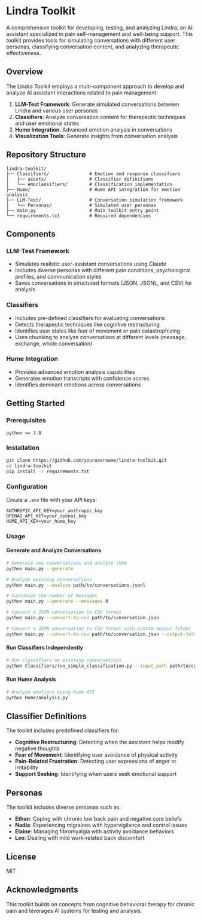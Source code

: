 # Lindra Toolkit

A comprehensive toolkit for developing, testing, and analyzing Lindra, an AI assistant specialized in pain self-management and well-being support. This toolkit provides tools for simulating conversations with different user personas, classifying conversation content, and analyzing therapeutic effectiveness.

## Overview

The Lindra Toolkit employs a multi-component approach to develop and analyze AI assistant interactions related to pain management:

1. **LLM-Test Framework**: Generate simulated conversations between Lindra and various user personas
2. **Classifiers**: Analyze conversation content for therapeutic techniques and user emotional states
3. **Hume Integration**: Advanced emotion analysis in conversations
4. **Visualization Tools**: Generate insights from conversation analysis

## Repository Structure

```
lindra-toolkit/
├── Classifiers/               # Emotion and response classifiers
│   ├── assets/                # Classifier definitions
│   └── emoclassifiers/        # Classification implementation
├── Hume/                      # Hume API integration for emotion analysis
├── LLM-Test/                  # Conversation simulation framework  
│   └── Personas/              # Simulated user personas
├── main.py                    # Main toolkit entry point
└── requirements.txt           # Required dependencies
```

## Components

### LLM-Test Framework

- Simulates realistic user-assistant conversations using Claude
- Includes diverse personas with different pain conditions, psychological profiles, and communication styles
- Saves conversations in structured formats (JSON, JSONL, and CSV) for analysis

### Classifiers

- Includes pre-defined classifiers for evaluating conversations
- Detects therapeutic techniques like cognitive restructuring
- Identifies user states like fear of movement or pain catastrophizing
- Uses chunking to analyze conversations at different levels (message, exchange, whole conversation)

### Hume Integration

- Provides advanced emotion analysis capabilities
- Generates emotion transcripts with confidence scores
- Identifies dominant emotions across conversations

## Getting Started

### Prerequisites

```
python >= 3.8
```

### Installation

```bash
git clone https://github.com/yourusername/lindra-toolkit.git
cd lindra-toolkit
pip install -r requirements.txt
```

### Configuration

Create a `.env` file with your API keys:

```
ANTHROPIC_API_KEY=your_anthropic_key
OPENAI_API_KEY=your_openai_key
HUME_API_KEY=your_hume_key
```

### Usage

#### Generate and Analyze Conversations

```bash
# Generate new conversations and analyze them
python main.py --generate

# Analyze existing conversations
python main.py --analyze path/to/conversations.jsonl

# Customize the number of messages
python main.py --generate --messages 8

# Convert a JSON conversation to CSV format
python main.py --convert-to-csv path/to/conversation.json

# Convert a JSON conversation to CSV format with custom output folder
python main.py --convert-to-csv path/to/conversation.json --output-folder custom/output/folder
```

#### Run Classifiers Independently

```bash
# Run classifiers on existing conversations
python Classifiers/run_simple_classification.py --input_path path/to/conversations.jsonl --output_path results.json
```

#### Run Hume Analysis

```bash
# Analyze emotions using Hume API
python Hume/analysis.py
```

## Classifier Definitions

The toolkit includes predefined classifiers for:

- **Cognitive Restructuring**: Detecting when the assistant helps modify negative thoughts
- **Fear of Movement**: Identifying user avoidance of physical activity
- **Pain-Related Frustration**: Detecting user expressions of anger or irritability
- **Support Seeking**: Identifying when users seek emotional support

## Personas

The toolkit includes diverse personas such as:

- **Ethan**: Coping with chronic low back pain and negative core beliefs
- **Nadia**: Experiencing migraines with hypervigilance and control issues
- **Elaine**: Managing fibromyalgia with activity avoidance behaviors
- **Leo**: Dealing with mild work-related back discomfort

## License

MIT

## Acknowledgments

This toolkit builds on concepts from cognitive behavioral therapy for chronic pain and leverages AI systems for testing and analysis.